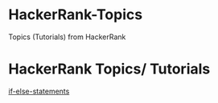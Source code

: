 # HackerRank-Topics
Topics (Tutorials) from HackerRank

<h1>HackerRank Topics/ Tutorials</h1>

<a href="https://www.hackerrank.com/topics/if-else-statements">if-else-statements</a>